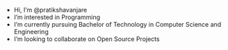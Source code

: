 -  Hi, I’m @pratikshavanjare
-  I’m interested in Programming
-  I’m currently pursuing Bachelor of Technology in Computer Science and Engineering
-  I’m looking to collaborate on Open Source Projects


<!---
pratikshavanjare/pratikshavanjare is a ✨ special ✨ repository because its `README.md` (this file) appears on your GitHub profile.
You can click the Preview link to take a look at your changes.
--->
